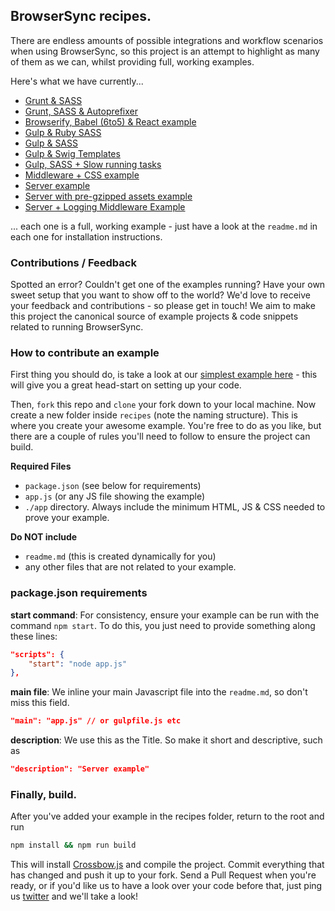 ## BrowserSync recipes.

There are endless amounts of possible integrations and workflow scenarios when using BrowserSync, so this project is an 
attempt to highlight as many of them as we can, whilst providing full, working examples.

Here's what we have currently...

- [Grunt &amp; SASS](https://github.com/BrowserSync/recipes/tree/master/recipes/grunt.sass)
- [Grunt, SASS &amp; Autoprefixer](https://github.com/BrowserSync/recipes/tree/master/recipes/grunt.sass.autoprefixer)
- [Browserify, Babel (6to5) &amp; React example](https://github.com/BrowserSync/recipes/tree/master/recipes/gulp.browserify)
- [Gulp &amp; Ruby SASS](https://github.com/BrowserSync/recipes/tree/master/recipes/gulp.ruby.sass)
- [Gulp &amp; SASS](https://github.com/BrowserSync/recipes/tree/master/recipes/gulp.sass)
- [Gulp &amp; Swig Templates](https://github.com/BrowserSync/recipes/tree/master/recipes/gulp.swig)
- [Gulp, SASS + Slow running tasks](https://github.com/BrowserSync/recipes/tree/master/recipes/gulp.task.sequence)
- [Middleware + CSS example](https://github.com/BrowserSync/recipes/tree/master/recipes/middleware.css.injection)
- [Server example](https://github.com/BrowserSync/recipes/tree/master/recipes/server)
- [Server with pre-gzipped assets example](https://github.com/BrowserSync/recipes/tree/master/recipes/server.gzipped.assets)
- [Server + Logging Middleware Example](https://github.com/BrowserSync/recipes/tree/master/recipes/server.middleware)

... each one is a full, working example - just have a look at the `readme.md` in each one for installation
instructions.


### Contributions / Feedback

Spotted an error? Couldn't get one of the examples running? Have your own sweet setup that you want to show off to the world?
We'd love to receive your feedback and contributions - so please get in touch! We aim to make this project the canonical source 
of example projects & code snippets related to running BrowserSync.

### How to contribute an example

First thing you should do, is take a look at our [simplest example here](https://github.com/BrowserSync/recipes/tree/master/recipes/server) - 
this will give you a great head-start on setting up your code.

Then, `fork` this repo and `clone` your fork down to your local machine. Now create a new folder inside `recipes`
(note the naming structure). This is where you create your awesome example. You're free to do as you like,
but there are a couple of rules you'll need to follow to ensure the project can build.

**Required Files**

- `package.json` (see below for requirements)
- `app.js` (or any JS file showing the example)
- `./app` directory. Always include the minimum HTML, JS & CSS needed to prove your example.

**Do NOT include**
- `readme.md` (this is created dynamically for you)
- any other files that are not related to your example.


### package.json requirements


**start command**: For consistency, ensure your example can be run with the command `npm start`. To 
do this, you just need to provide something along these lines:

```json
"scripts": {
    "start": "node app.js"
},
```

**main file**: We inline your main Javascript file into the `readme.md`, so
don't miss this field.

```json
"main": "app.js" // or gulpfile.js etc
```

**description**: We use this as the Title. So make it short and descriptive, such as 

```json
"description": "Server example"
```

### Finally, build.
After you've added your example in the recipes folder, return to the root and run

```bash
npm install && npm run build
```

This will install [Crossbow.js](https://github.com/shakyShane/crossbow.js) and compile the project.
Commit everything that has changed and push it up to your fork. Send a Pull Request when you're
ready, or if you'd like us to have a look over your code before that, just ping us [twitter](https://twitter.com/browsersync) and we'll 
take a look! 